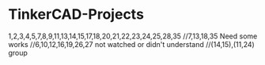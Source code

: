 # TinkerCAD-Projects
1,2,3,4,5,7,8,9,11,13,14,15,17,18,20,21,22,23,24,25,28,35
//7,13,18,35 Need some works
//6,10,12,16,19,26,27 not watched or didn't understand
//(14,15),(11,24) group
